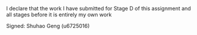 I declare that the work I have submitted for Stage D of this assignment and all stages before it is entirely my own work

Signed: Shuhao Geng (u6725016)
